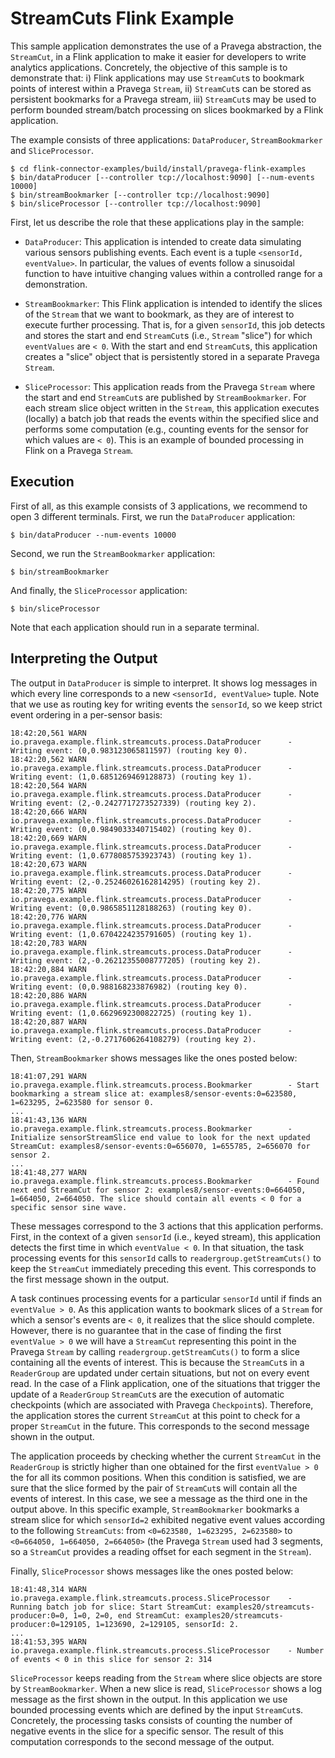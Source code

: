 # StreamCuts Flink Example

This sample application demonstrates the use of a Pravega abstraction, the `StreamCut`, in a Flink application to make 
it easier for developers to write analytics applications. Concretely, the objective of this sample is to demonstrate 
that: i) Flink applications may use `StreamCut`s to bookmark points of interest within a Pravega `Stream`, ii) `StreamCut`s 
can be stored as persistent bookmarks for a Pravega stream, iii) `StreamCut`s may be used to perform bounded stream/batch
processing on slices bookmarked by a Flink application. 

The example consists of three applications: `DataProducer`, `StreamBookmarker` and `SliceProcessor`.

```
$ cd flink-connector-examples/build/install/pravega-flink-examples
$ bin/dataProducer [--controller tcp://localhost:9090] [--num-events 10000]
$ bin/streamBookmarker [--controller tcp://localhost:9090] 
$ bin/sliceProcessor [--controller tcp://localhost:9090]
```

First, let us describe the role that these applications play in the sample:
- `DataProducer`: This application is intended to create data simulating various sensors publishing events. Each event
is a tuple `<sensorId, eventValue>`. In particular, the values of events follow a sinusoidal function to have intuitive
changing values within a controlled range for a demonstration.

- `StreamBookmarker`: This Flink application is intended to identify the slices of the `Stream` that we want to bookmark,
as they are of interest to execute further processing. That is, for a given `sensorId`, this job detects and stores the
start and end `StreamCut`s (i.e., `Stream` "slice") for which `eventValues` are `< 0`. With the start and end `StreamCut`s, 
this application creates a "slice" object that is persistently stored in a separate Pravega `Stream`.

- `SliceProcessor`: This application reads from the Pravega `Stream` where the start and end `StreamCut`s are published by
`StreamBookmarker`. For each stream slice object written in the `Stream`, this application executes (locally) a batch job 
that reads the events within the specified slice and performs some computation (e.g., counting events for the sensor
for which values are `< 0`). This is an example of bounded processing in Flink on a Pravega `Stream`.

## Execution

First of all, as this example consists of 3 applications, we recommend to open 3 different terminals. 
First, we run the `DataProducer` application:

```
$ bin/dataProducer --num-events 10000
```

Second, we run the `StreamBookmarker` application:

```
$ bin/streamBookmarker
```

And finally, the `SliceProcessor` application:

```
$ bin/sliceProcessor
```

Note that each application should run in a separate terminal.

## Interpreting the Output

The output in `DataProducer` is simple to interpret. It shows log messages in which every line corresponds to a new
`<sensorId, eventValue>` tuple. Note that we use as routing key for writing events the `sensorId`, so we keep strict
event ordering in a per-sensor basis:

```
18:42:20,561 WARN  io.pravega.example.flink.streamcuts.process.DataProducer      - Writing event: (0,0.983123065811597) (routing key 0).
18:42:20,562 WARN  io.pravega.example.flink.streamcuts.process.DataProducer      - Writing event: (1,0.6851269469128873) (routing key 1).
18:42:20,564 WARN  io.pravega.example.flink.streamcuts.process.DataProducer      - Writing event: (2,-0.2427717273527339) (routing key 2).
18:42:20,666 WARN  io.pravega.example.flink.streamcuts.process.DataProducer      - Writing event: (0,0.9849033340715402) (routing key 0).
18:42:20,669 WARN  io.pravega.example.flink.streamcuts.process.DataProducer      - Writing event: (1,0.6778085753923743) (routing key 1).
18:42:20,673 WARN  io.pravega.example.flink.streamcuts.process.DataProducer      - Writing event: (2,-0.25246026162814295) (routing key 2).
18:42:20,775 WARN  io.pravega.example.flink.streamcuts.process.DataProducer      - Writing event: (0,0.9865851128188263) (routing key 0).
18:42:20,776 WARN  io.pravega.example.flink.streamcuts.process.DataProducer      - Writing event: (1,0.6704224235791605) (routing key 1).
18:42:20,783 WARN  io.pravega.example.flink.streamcuts.process.DataProducer      - Writing event: (2,-0.26212355008777205) (routing key 2).
18:42:20,884 WARN  io.pravega.example.flink.streamcuts.process.DataProducer      - Writing event: (0,0.988168233876982) (routing key 0).
18:42:20,886 WARN  io.pravega.example.flink.streamcuts.process.DataProducer      - Writing event: (1,0.6629692300822725) (routing key 1).
18:42:20,887 WARN  io.pravega.example.flink.streamcuts.process.DataProducer      - Writing event: (2,-0.2717606264108279) (routing key 2).

```

Then, `StreamBookmarker` shows messages like the ones posted below:

```
18:41:07,291 WARN  io.pravega.example.flink.streamcuts.process.Bookmarker        - Start bookmarking a stream slice at: examples8/sensor-events:0=623580, 1=623295, 2=623580 for sensor 0.
...
18:41:43,136 WARN  io.pravega.example.flink.streamcuts.process.Bookmarker        - Initialize sensorStreamSlice end value to look for the next updated StreamCut: examples8/sensor-events:0=656070, 1=655785, 2=656070 for sensor 2.
...
18:41:48,277 WARN  io.pravega.example.flink.streamcuts.process.Bookmarker        - Found next end StreamCut for sensor 2: examples8/sensor-events:0=664050, 1=664050, 2=664050. The slice should contain all events < 0 for a specific sensor sine wave.
```

These messages correspond to the 3 actions that this application performs. First, in the context of a given `sensorId`
(i.e., keyed stream), this application detects the first time in which `eventValue < 0`. In that situation, the
task processing events for this `sensorId` calls to `readergroup.getStreamCuts()` to keep the `StreamCut` immediately 
preceding this event. This corresponds to the first message shown in the output.

A task continues processing events for a particular `sensorId` until if finds an `eventValue > 0`. As this application 
wants to bookmark slices of a `Stream` for which a sensor's events are `< 0`, it realizes that the slice should complete.
However, there is no guarantee that in the case of finding the first `eventValue > 0` we will have a `StreamCut`
representing this point in the Pravega `Stream` by calling `readergroup.getStreamCuts()` to form a slice containing all 
the events of interest. This is because the `StreamCut`s in a `ReaderGroup` are updated under certain situations, but 
not on every event read. In the case of a Flink application, one of the situations that trigger the update of a 
`ReaderGroup` `StreamCut`s are the execution of automatic checkpoints (which are associated with Pravega `Checkpoint`s). 
Therefore, the application stores the current `StreamCut` at this point to check for a proper `StreamCut` in the future. 
This corresponds to the second message shown in the output.

The application proceeds by checking whether the current `StreamCut` in the `ReaderGroup` is strictly higher than one
obtained for the first `eventValue > 0` the for all its common positions. When this condition is satisfied, we are sure
that the slice formed by the pair of `StreamCut`s will contain all the events of interest. In this case, we see a 
message as the third one in the output above. In this specific example, `StreamBookmarker` bookmarks a stream slice for 
which `sensorId=2` exhibited negative event values according to the following `StreamCuts`: 
from `<0=623580, 1=623295, 2=623580>` to `<0=664050, 1=664050, 2=664050>` (the Pravega `Stream` used had 3 segments, 
so a `StreamCut` provides a reading offset for each segment in the `Stream`).


Finally, `SliceProcessor` shows messages like the ones posted below:

```
18:41:48,314 WARN  io.pravega.example.flink.streamcuts.process.SliceProcessor    - Running batch job for slice: Start StreamCut: examples20/streamcuts-producer:0=0, 1=0, 2=0, end StreamCut: examples20/streamcuts-producer:0=129105, 1=123690, 2=129105, sensorId: 2.
...
18:41:53,395 WARN  io.pravega.example.flink.streamcuts.process.SliceProcessor    - Number of events < 0 in this slice for sensor 2: 314
```

`SliceProcessor` keeps reading from the `Stream` where slice objects are store by `StreamBookmarker`. When a new
slice is read, `SliceProcessor` shows a log message as the first shown in the output. In this application we use bounded
processing events which are defined by the input `StreamCut`s. Concretely, the processing tasks consists of counting the
number of negative events in the slice for a specific sensor. The result of this computation corresponds to the second
message of the output.